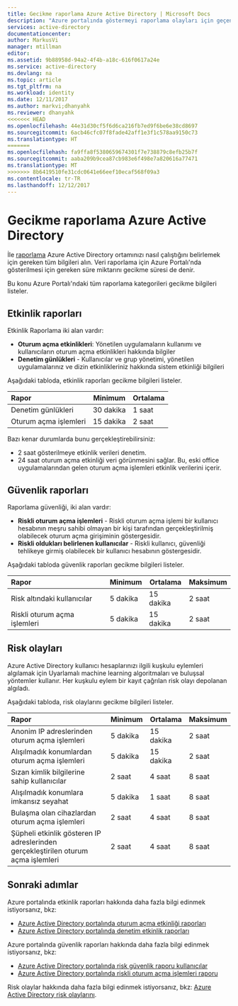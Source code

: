```yaml
---
title: Gecikme raporlama Azure Active Directory | Microsoft Docs
description: "Azure portalında göstermeyi raporlama olayları için geçen süreyi hakkında bilgi edinin"
services: active-directory
documentationcenter: 
author: MarkusVi
manager: mtillman
editor: 
ms.assetid: 9b88958d-94a2-4f4b-a18c-616f0617a24e
ms.service: active-directory
ms.devlang: na
ms.topic: article
ms.tgt_pltfrm: na
ms.workload: identity
ms.date: 12/11/2017
ms.author: markvi;dhanyahk
ms.reviewer: dhanyahk
<<<<<<< HEAD
ms.openlocfilehash: 44e31d30cf5f6d6ca216fb7ed9f6be6e38cd8697
ms.sourcegitcommit: 6acb46cfc07f8fade42aff1e3f1c578aa9150c73
ms.translationtype: HT
=======
ms.openlocfilehash: fa9ffa8f5380659674301f7e738879c8efb25b7f
ms.sourcegitcommit: aaba209b9cea87cb983e6f498e7a820616a77471
ms.translationtype: MT
>>>>>>> 8b6419510fe31cdc0641e66eef10ecaf568f09a3
ms.contentlocale: tr-TR
ms.lasthandoff: 12/12/2017
---
```

# <a name="azure-active-directory-reporting-latencies"></a>Gecikme raporlama Azure Active Directory

İle [raporlama](active-directory-preview-explainer.md) Azure Active Directory ortamınızı nasıl çalıştığını belirlemek için gereken tüm bilgileri alın. Veri raporlama için Azure Portalı'nda gösterilmesi için gereken süre miktarını gecikme süresi de denir. 

Bu konu Azure Portalı'ndaki tüm raporlama kategorileri gecikme bilgileri listeler. 


## <a name="activity-reports"></a>Etkinlik raporları

Etkinlik Raporlama iki alan vardır:

- **Oturum açma etkinlikleri**: Yönetilen uygulamaların kullanımı ve kullanıcıların oturum açma etkinlikleri hakkında bilgiler
- **Denetim günlükleri** - Kullanıcılar ve grup yönetimi, yönetilen uygulamalarınız ve dizin etkinlikleriniz hakkında sistem etkinliği bilgileri

Aşağıdaki tabloda, etkinlik raporları gecikme bilgileri listeler.

| Rapor | Minimum | Ortalama |
| :-- | --- | --- |
| Denetim günlükleri | 30 dakika  | 1 saat  |
| Oturum açma işlemleri | 15 dakika  | 2 saat |

Bazı kenar durumlarda bunu gerçekleştirebilirsiniz:

- 2 saat gösterilmeye etkinlik verileri denetim.
- 24 saat oturum açma etkinliği veri görünmesini sağlar. Bu, eski office uygulamalarından gelen oturum açma işlemleri etkinlik verilerini içerir. 


## <a name="security-reports"></a>Güvenlik raporları

Raporlama güvenliği, iki alan vardır:

- **Riskli oturum açma işlemleri** - Riskli oturum açma işlemi bir kullanıcı hesabının meşru sahibi olmayan bir kişi tarafından gerçekleştirilmiş olabilecek oturum açma girişiminin göstergesidir. 
- **Riskli oldukları belirlenen kullanıcılar** - Riskli kullanıcı, güvenliği tehlikeye girmiş olabilecek bir kullanıcı hesabının göstergesidir. 

Aşağıdaki tabloda güvenlik raporları gecikme bilgileri listeler.

| Rapor | Minimum | Ortalama | Maksimum |
| :-- | --- | --- | --- |
| Risk altındaki kullanıcılar          | 5 dakika   | 15 dakika  | 2 saat  |
| Riskli oturum açma işlemleri         | 5 dakika   | 15 dakika  | 2 saat  |

## <a name="risk-events"></a>Risk olayları

Azure Active Directory kullanıcı hesaplarınızı ilgili kuşkulu eylemleri algılamak için Uyarlamalı machine learning algoritmaları ve buluşsal yöntemler kullanır. Her kuşkulu eylem bir kayıt çağrılan risk olayı depolanan algıladı.

Aşağıdaki tabloda, risk olaylarını gecikme bilgileri listeler.

| Rapor | Minimum | Ortalama | Maksimum |
| :-- | --- | --- | --- |
| Anonim IP adreslerinden oturum açma işlemleri |5 dakika |15 dakika |2 saat |
| Alışılmadık konumlardan oturum açma işlemleri |5 dakika |15 dakika |2 saat |
| Sızan kimlik bilgilerine sahip kullanıcılar |2 saat |4 saat |8 saat |
| Alışılmadık konumlara imkansız seyahat |5 dakika |1 saat |8 saat  |
| Bulaşma olan cihazlardan oturum açma işlemleri |2 saat |4 saat |8 saat  |
| Şüpheli etkinlik gösteren IP adreslerinden gerçekleştirilen oturum açma işlemleri |2 saat |4 saat |8 saat  |



## <a name="next-steps"></a>Sonraki adımlar

Azure portalında etkinlik raporları hakkında daha fazla bilgi edinmek istiyorsanız, bkz:

- [Azure Active Directory portalında oturum açma etkinliği raporları](active-directory-reporting-activity-sign-ins.md)
- [Azure Active Directory portalında denetim etkinlik raporları](active-directory-reporting-activity-audit-logs.md)

Azure portalında güvenlik raporları hakkında daha fazla bilgi edinmek istiyorsanız, bkz:

- [Azure Active Directory portalında risk güvenlik raporu kullanıcılar](active-directory-reporting-security-user-at-risk.md)
- [Azure Active Directory portalında riskli oturum açma işlemleri raporu](active-directory-reporting-security-risky-sign-ins.md)

Risk olaylar hakkında daha fazla bilgi edinmek istiyorsanız, bkz: [Azure Active Directory risk olaylarını](active-directory-reporting-risk-events.md).

